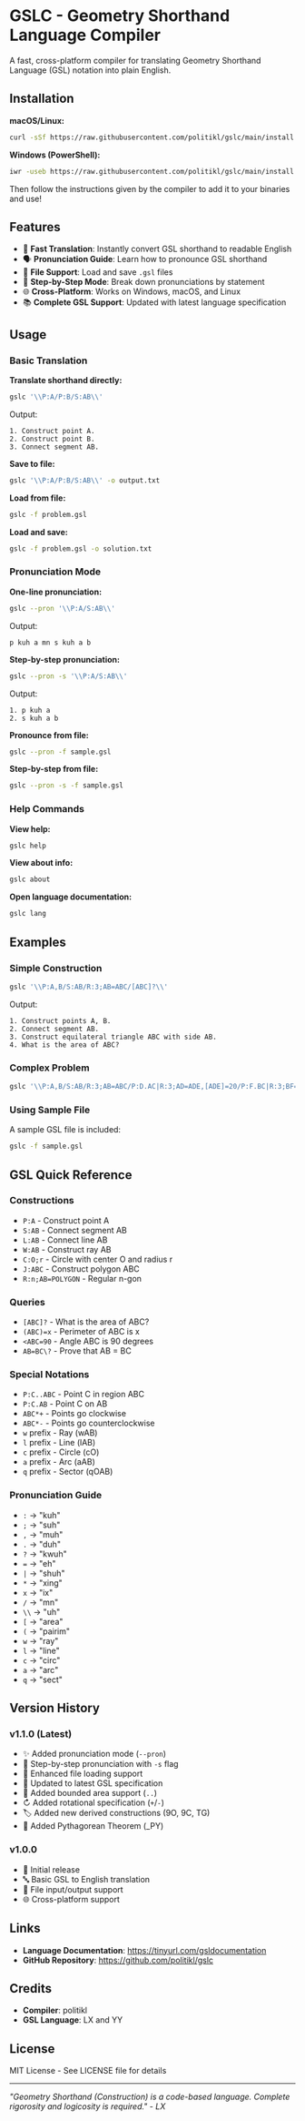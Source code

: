 # GSLC - Geometry Shorthand Language Compiler

A fast, cross-platform compiler for translating Geometry Shorthand Language (GSL) notation into plain English.

## Installation

**macOS/Linux:**
```bash
curl -sSf https://raw.githubusercontent.com/politikl/gslc/main/install.sh | sh
```

**Windows (PowerShell):**
```bash
iwr -useb https://raw.githubusercontent.com/politikl/gslc/main/install.ps1 | iex
```

Then follow the instructions given by the compiler to add it to your binaries and use!

## Features

- 🚀 **Fast Translation**: Instantly convert GSL shorthand to readable English
- 🗣️ **Pronunciation Guide**: Learn how to pronounce GSL shorthand
- 📁 **File Support**: Load and save `.gsl` files
- 🔄 **Step-by-Step Mode**: Break down pronunciations by statement
- 🌐 **Cross-Platform**: Works on Windows, macOS, and Linux
- 📚 **Complete GSL Support**: Updated with latest language specification

## Usage

### Basic Translation

**Translate shorthand directly:**
```bash
gslc '\\P:A/P:B/S:AB\\'
```

Output:
```
1. Construct point A.
2. Construct point B.
3. Connect segment AB.
```

**Save to file:**
```bash
gslc '\\P:A/P:B/S:AB\\' -o output.txt
```

**Load from file:**
```bash
gslc -f problem.gsl
```

**Load and save:**
```bash
gslc -f problem.gsl -o solution.txt
```

### Pronunciation Mode

**One-line pronunciation:**
```bash
gslc --pron '\\P:A/S:AB\\'
```

Output:
```
p kuh a mn s kuh a b
```

**Step-by-step pronunciation:**
```bash
gslc --pron -s '\\P:A/S:AB\\'
```

Output:
```
1. p kuh a
2. s kuh a b
```

**Pronounce from file:**
```bash
gslc --pron -f sample.gsl
```

**Step-by-step from file:**
```bash
gslc --pron -s -f sample.gsl
```

### Help Commands

**View help:**
```bash
gslc help
```

**View about info:**
```bash
gslc about
```

**Open language documentation:**
```bash
gslc lang
```

## Examples

### Simple Construction
```bash
gslc '\\P:A,B/S:AB/R:3;AB=ABC/[ABC]?\\'
```

Output:
```
1. Construct points A, B.
2. Connect segment AB.
3. Construct equilateral triangle ABC with side AB.
4. What is the area of ABC?
```

### Complex Problem
```bash
gslc '\\P:A,B/S:AB/R:3;AB=ABC/P:D.AC|R:3;AD=ADE,[ADE]=20/P:F.BC|R:3;BF=BFG,[BFG]=5/S:DF/P:H.AB|J:DFH*R/[DFH]?\\'
```

### Using Sample File
A sample GSL file is included:
```bash
gslc -f sample.gsl
```

## GSL Quick Reference

### Constructions
- `P:A` - Construct point A
- `S:AB` - Connect segment AB
- `L:AB` - Connect line AB
- `W:AB` - Construct ray AB
- `C:O;r` - Circle with center O and radius r
- `J:ABC` - Construct polygon ABC
- `R:n;AB=POLYGON` - Regular n-gon

### Queries
- `[ABC]?` - What is the area of ABC?
- `(ABC)=x` - Perimeter of ABC is x
- `<ABC=90` - Angle ABC is 90 degrees
- `AB=BC\?` - Prove that AB = BC

### Special Notations
- `P:C..ABC` - Point C in region ABC
- `P:C.AB` - Point C on AB
- `ABC*+` - Points go clockwise
- `ABC*-` - Points go counterclockwise
- `w` prefix - Ray (wAB)
- `l` prefix - Line (lAB)
- `c` prefix - Circle (cO)
- `a` prefix - Arc (aAB)
- `q` prefix - Sector (qOAB)

### Pronunciation Guide
- `:` → "kuh"
- `;` → "suh"
- `,` → "muh"
- `.` → "duh"
- `?` → "kwuh"
- `=` → "eh"
- `|` → "shuh"
- `*` → "xing"
- `x` → "ix"
- `/` → "mn"
- `\\` → "uh"
- `[` → "area"
- `(` → "pairim"
- `w` → "ray"
- `l` → "line"
- `c` → "circ"
- `a` → "arc"
- `q` → "sect"

## Version History

### v1.1.0 (Latest)
- ✨ Added pronunciation mode (`--pron`)
- 📝 Step-by-step pronunciation with `-s` flag
- 📂 Enhanced file loading support
- 🔄 Updated to latest GSL specification
- 🎯 Added bounded area support (`..`)
- ↻ Added rotational specification (`+`/`-`)
- 🏷️ Added new derived constructions (9O, 9C, TG)
- 🧮 Added Pythagorean Theorem (_PY)

### v1.0.0
- 🎉 Initial release
- 🔤 Basic GSL to English translation
- 📁 File input/output support
- 🌐 Cross-platform support

## Links

* **Language Documentation**: https://tinyurl.com/gsldocumentation
* **GitHub Repository**: https://github.com/politikl/gslc

## Credits

- **Compiler**: politikl
- **GSL Language**: LX and YY

## License

MIT License - See LICENSE file for details

---

*"Geometry Shorthand (Construction) is a code-based language. Complete rigorosity and logicosity is required." - LX*


